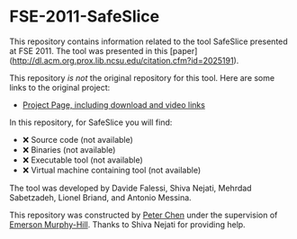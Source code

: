 # FSE-2011-SafeSlice

This repository contains information related to the tool SafeSlice presented at FSE 2011. The tool was presented in this [paper] (http://dl.acm.org.prox.lib.ncsu.edu/citation.cfm?id=2025191).

This repository _is not_ the original repository for this tool. Here are some links to the original project:
* [Project Page, including download and video links](https://sites.google.com/a/simula.no/safeslice/)

In this repository, for SafeSlice you will find:
* :x: Source code (not available)
* :x: Binaries (not available)
* :x: Executable tool (not available)
* :x: Virtual machine containing tool (not available)

The tool was developed by Davide Falessi, Shiva Nejati, Mehrdad Sabetzadeh, Lionel Briand, and Antonio Messina.

This repository was constructed by [Peter Chen](https://github.com/pmchen3) under the supervision of [Emerson Murphy-Hill](https://github.com/CaptainEmerson). Thanks to Shiva Nejati for providing help.
